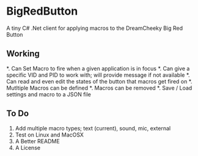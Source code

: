 BigRedButton
============

A tiny C# .Net client for applying macros to the DreamCheeky Big Red Button

Working
-------

*. Can Set Macro to fire when a given application is in focus
*. Can give a specific VID and PID to work with; will provide message if not available
*. Can read and even edit the states of the button that macros get fired on
*. Mutltiple Macros can be defined
*. Macros can be removed
*. Save / Load settings and macro to a JSON file

To Do
-----

1. Add multiple macro types; text (current), sound, mic, external
2. Test on Linux and MacOSX
3. A Better README
4. A License